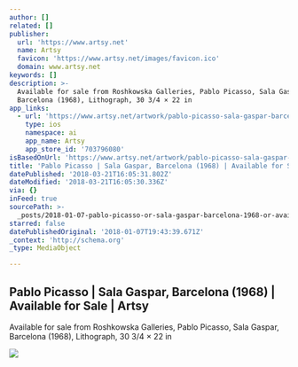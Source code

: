```yaml
---
author: []
related: []
publisher:
  url: 'https://www.artsy.net'
  name: Artsy
  favicon: 'https://www.artsy.net/images/favicon.ico'
  domain: www.artsy.net
keywords: []
description: >-
  Available for sale from Roshkowska Galleries, Pablo Picasso, Sala Gaspar,
  Barcelona (1968), Lithograph, 30 3/4 × 22 in
app_links:
  - url: 'https://www.artsy.net/artwork/pablo-picasso-sala-gaspar-barcelona-14'
    type: ios
    namespace: ai
    app_name: Artsy
    app_store_id: '703796080'
isBasedOnUrl: 'https://www.artsy.net/artwork/pablo-picasso-sala-gaspar-barcelona-14'
title: 'Pablo Picasso | Sala Gaspar, Barcelona (1968) | Available for Sale | Artsy'
datePublished: '2018-03-21T16:05:31.802Z'
dateModified: '2018-03-21T16:05:30.336Z'
via: {}
inFeed: true
sourcePath: >-
  _posts/2018-01-07-pablo-picasso-or-sala-gaspar-barcelona-1968-or-available-fo.md
starred: false
datePublishedOriginal: '2018-01-07T19:43:39.671Z'
_context: 'http://schema.org'
_type: MediaObject

---
```

<article style=""><h1>Pablo Picasso | Sala Gaspar, Barcelona (1968) | Available for Sale | Artsy</h1><p>Available for sale from Roshkowska Galleries, Pablo Picasso, Sala Gaspar, Barcelona (1968), Lithograph, 30 3/4 × 22 in</p><img src="https://d7hftxdivxxvm.cloudfront.net/?resize_to=fit&amp;width=464&amp;height=640&amp;quality=95&amp;src=https%3A%2F%2Fd32dm0rphc51dk.cloudfront.net%2Fz9rz60kCIVkbL9Z5oni6sA%2Flarge.jpg" /></article>